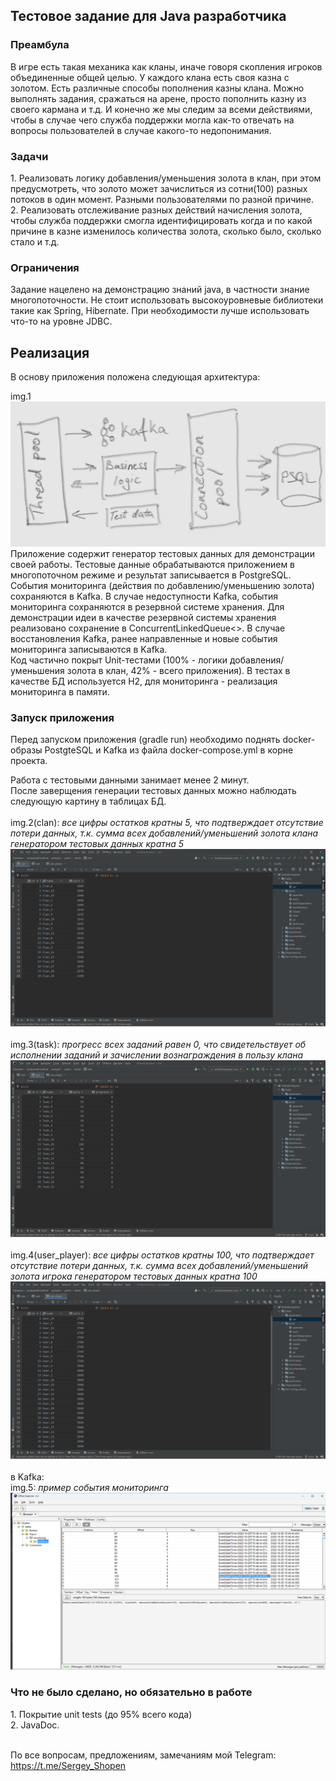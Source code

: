 <h2>Тестовое задание для Java разработчика</h2>

<h3>Преамбула</h3>
В игре есть такая механика как кланы, иначе говоря скопления игроков объединенные общей целью. У каждого клана есть своя казна с золотом. Есть различные способы пополнения казны клана. Можно выполнять задания, сражаться на арене, просто пополнить казну из своего кармана и т.д. И конечно же мы следим за всеми действиями, чтобы в случае чего служба поддержки могла как-то отвечать на вопросы пользователей в случае какого-то недопонимания.<br>

<h3>Задачи</h3>
1. Реализовать логику добавления/уменьшения золота в клан, при этом предусмотреть, что золото может зачислиться из сотни(100) разных потоков в один момент. Разными пользователями по разной причине.<br>
2. Реализовать отслеживание разных действий начисления золота, чтобы служба поддержки смогла идентифицировать когда и по какой причине в казне изменилось количества золота, сколько было, сколько стало и т.д.<br>

<h3>Ограничения</h3>
Задание нацелено на демонстрацию знаний java, в частности знание многопоточности.
Не стоит использовать высокоуровневые библиотеки такие как Spring, Hibernate. При необходимости лучше использовать что-то на уровне JDBC.

<h2>Реализация</h2>
В основу приложения положена следующая архитектура:<br>

img.1<br>
![app_architecture.jpg](src/app_architecture.jpg)
<br>
Приложение содержит генератор тестовых данных для демонстрации своей работы. Тестовые данные обрабатываются приложением в многопоточном режиме и результат записывается в PostgreSQL.</br>
События мониторинга (действия по добавлению/уменьшению золота) сохраняются в Kafka. В случае недоступности Kafka, события мониторинга сохраняются в резервной системе хранения. Для демонстрации идеи в качестве резервной системы хранения реализовано сохранение в ConcurrentLinkedQueue<>. В случае восстановления Kafka, ранее направленные и новые события мониторинга записываются в Kafka.<br>
Код частично покрыт Unit-тестами (100% - логики добавления/уменьшения золота в клан, 42% - всего приложения). В тестах в качестве БД используется H2, для мониторинга - реализация мониторинга в памяти.<br>

<h3>Запуск приложения</h3>
Перед запуском приложения (gradle run) необходимо поднять docker-образы PostgteSQL и Kafka из файла docker-compose.yml в корне проекта.<br>

Работа с тестовыми данными занимает менее 2 минут.<br>
После заверщения генерации тестовых данных можно наблюдать следующую картину в таблицах БД.
<br>
<br>
img.2(clan): <i>все цифры остатков кратны 5, что подтверждает отсутствие потери данных, т.к. сумма всех добавлений/уменьшений золота клана генератором тестовых данных кратна 5</i>
![img.png](src/img.png)
<br>
<br>
img.3(task): <i>прогресс всех заданий равен 0, что свидетельствует об исполнении заданий и зачислении вознаграждения в пользу клана</i>
![img_1.png](src/img_1.png)
<br>
<br>
img.4(user_player): <i>все цифры остатков кратны 100, что подтверждает отсутствие потери данных, т.к. сумма всех добавлений/уменьшений золота игрока генератором тестовых данных кратна 100</i>
![img_2.png](src/img_2.png)
<br>
<br>
в Kafka:
<br>
img.5: <i>пример события мониторинга</i>
![img.png](/src/kafka.png)
<br>

<h3>Что не было сделано, но обязательно в работе</h3>
1. Покрытие unit tests (до 95% всего кода)<br>
2. JavaDoc.<br><br>

По все вопросам, предложениям, замечаниям мой Telegram: https://t.me/Sergey_Shopen
